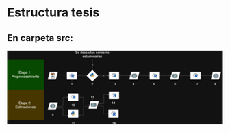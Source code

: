 
# Estructura tesis
## En carpeta src: 

<img src="docs/images/tesis.jpg" alt="Tesis Diagram" width="auto" height="auto"/>










